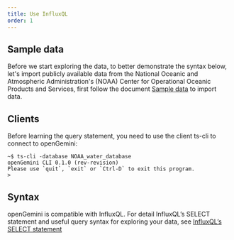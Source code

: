 ```yaml
---
title: Use InfluxQL
order: 1
---
```


## Sample data

Before we start exploring the data, to better demonstrate the syntax below, let's import publicly available data from the National Oceanic and Atmospheric Administration's (NOAA) Center for Operational Oceanic Products and Services, first follow the document [Sample data](../reference/sample_data.md) to import data.

## Clients

Before learning the query statement, you need to use the client ts-cli to connect to openGemini:

```shell
~$ ts-cli -database NOAA_water_database
openGemini CLI 0.1.0 (rev-revision)
Please use `quit`, `exit` or `Ctrl-D` to exit this program.
> 
```
## Syntax
openGemini is compatible with InfluxQL. For detail InfluxQL’s SELECT statement and useful query syntax for exploring your data, see [InfluxQL’s SELECT statement](https://docs.influxdata.com/influxdb/v1.8/query_language/explore-data/#the-where-clause)
